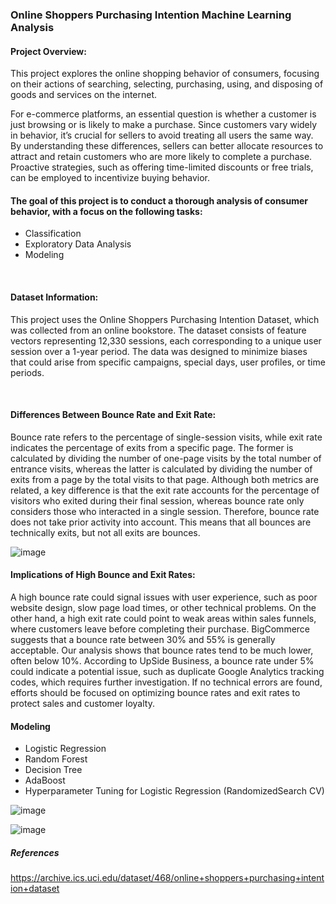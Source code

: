 ### Online Shoppers Purchasing Intention Machine Learning Analysis


#### Project Overview:


This project explores the online shopping behavior of consumers, focusing on their actions of searching, selecting, purchasing, using, and disposing of goods and services on the internet.

For e-commerce platforms, an essential question is whether a customer is just browsing or is likely to make a purchase. Since customers vary widely in behavior, it’s crucial for sellers to avoid treating all users the same way. By understanding these differences, sellers can better allocate resources to attract and retain customers who are more likely to complete a purchase. Proactive strategies, such as offering time-limited discounts or free trials, can be employed to incentivize buying behavior.

#### The goal of this project is to conduct a thorough analysis of consumer behavior, with a focus on the following tasks:

+ Classification
+ Exploratory Data Analysis
+ Modeling
<br>

#### Dataset Information:


This project uses the Online Shoppers Purchasing Intention Dataset, which was collected from an online bookstore. The dataset consists of feature vectors representing 12,330 sessions, each corresponding to a unique user session over a 1-year period. The data was designed to minimize biases that could arise from specific campaigns, special days, user profiles, or time periods.

<br>

#### Differences Between Bounce Rate and Exit Rate:


Bounce rate refers to the percentage of single-session visits, while exit rate indicates the percentage of exits from a specific page. The former is calculated by dividing the number of one-page visits by the total number of entrance visits, whereas the latter is calculated by dividing the number of exits from a page by the total visits to that page. Although both metrics are related, a key difference is that the exit rate accounts for the percentage of visitors who exited during their final session, whereas bounce rate only considers those who interacted in a single session. Therefore, bounce rate does not take prior activity into account. This means that all bounces are technically exits, but not all exits are bounces.

![image](https://github.com/user-attachments/assets/e755470b-afef-4737-86ba-cd1ebba7bb6b)

#### Implications of High Bounce and Exit Rates: 


A high bounce rate could signal issues with user experience, such as poor website design, slow page load times, or other technical problems. On the other hand, a high exit rate could point to weak areas within sales funnels, where customers leave before completing their purchase. BigCommerce suggests that a bounce rate between 30% and 55% is generally acceptable. Our analysis shows that bounce rates tend to be much lower, often below 10%. According to UpSide Business, a bounce rate under 5% could indicate a potential issue, such as duplicate Google Analytics tracking codes, which requires further investigation. If no technical errors are found, efforts should be focused on optimizing bounce rates and exit rates to protect sales and customer loyalty.

#### Modeling
+ Logistic Regression
+ Random Forest
+ Decision Tree
+ AdaBoost
+ Hyperparameter Tuning for Logistic Regression (RandomizedSearch CV)


![image](https://github.com/user-attachments/assets/443870b0-915f-40e2-bcae-c27f1ef8c8c2)



![image](https://github.com/user-attachments/assets/70e09775-7220-46e6-bce8-5e14f6d975cd)





##### References
https://archive.ics.uci.edu/dataset/468/online+shoppers+purchasing+intention+dataset

